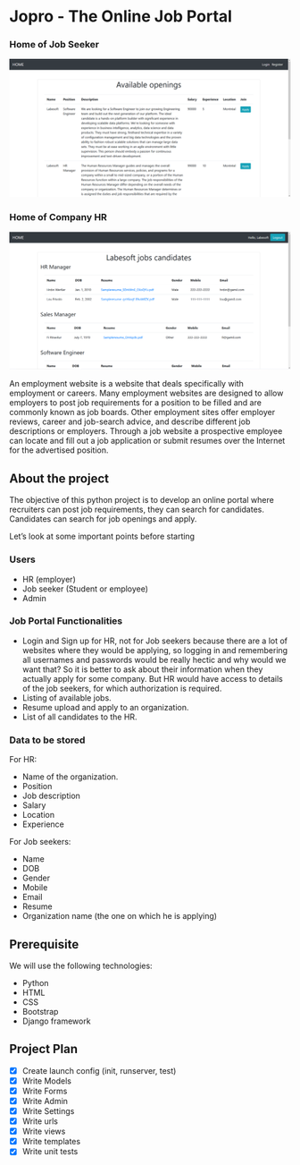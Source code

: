 # Jopro - The Online Job Portal

### Home of Job Seeker
![img_1.png](img_1.png)

### Home of Company HR
![img.png](img.png)

An employment website is a website that deals specifically with employment or
careers. Many employment websites are designed to allow employers to post job
requirements for a position to be filled and are commonly known as job boards.
Other employment sites offer employer reviews, career and job-search advice, and
describe different job descriptions or employers. Through a job website a
prospective employee can locate and fill out a job application or submit resumes
over the Internet for the advertised position.

## About the project

The objective of this python project is to develop an online portal where
recruiters can post job requirements, they can search for candidates. Candidates
can search for job openings and apply.

Let’s look at some important points before starting

### Users

- HR (employer)
- Job seeker (Student or employee)
- Admin

### Job Portal Functionalities

- Login and Sign up for HR, not for Job seekers because there are a lot of
  websites where they would be applying, so logging in and remembering all
  usernames and passwords would be really hectic and why would we want that? So
  it is better to ask about their information when they actually apply for some
  company. But HR would have access to details of the job seekers, for which
  authorization is required.
- Listing of available jobs.
- Resume upload and apply to an organization.
- List of all candidates to the HR.

### Data to be stored

For HR:

- Name of the organization.
- Position
- Job description
- Salary
- Location
- Experience

For Job seekers:

- Name
- DOB
- Gender
- Mobile
- Email
- Resume
- Organization name (the one on which he is applying)

## Prerequisite

We will use the following technologies:

- Python
- HTML
- CSS
- Bootstrap
- Django framework

## Project Plan

- [x] Create launch config (init, runserver, test)
- [x] Write Models
- [x] Write Forms
- [x] Write Admin
- [x] Write Settings
- [x] Write urls
- [x] Write views
- [x] Write templates
- [x] Write unit tests
